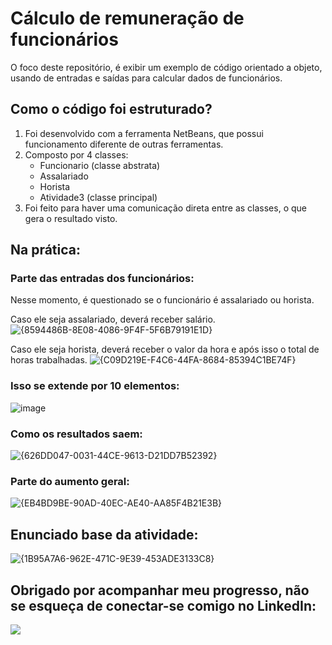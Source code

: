 # Cálculo de remuneração de funcionários
<p> O foco deste repositório, é exibir um exemplo de código orientado a objeto, usando de entradas e saídas para calcular dados de funcionários.</p>

## Como o código foi estruturado?

<ol>
  <li>Foi desenvolvido com a ferramenta NetBeans, que possui funcionamento diferente de outras ferramentas. </li>
  <li>Composto por 4 classes:
  <ul>
    <li> Funcionario (classe abstrata) </li>
    <li> Assalariado </li>
    <li> Horista </li>
    <li> Atividade3 (classe principal) </li>
  </ul></li>
  <li> Foi feito para haver uma comunicação direta entre as classes, o que gera o resultado visto. </li>
</ol>

## Na prática:
### Parte das entradas dos funcionários:

Nesse momento, é questionado se o funcionário é assalariado ou horista.

Caso ele seja assalariado, deverá receber salário.
![{8594486B-8E08-4086-9F4F-5F6B79191E1D}](https://github.com/user-attachments/assets/69482292-8aa2-4fd9-ae15-33d7e20aa451)


Caso ele seja horista, deverá receber o valor da hora e após isso o total de horas trabalhadas.
![{C09D219E-F4C6-44FA-8684-85394C1BE74F}](https://github.com/user-attachments/assets/da266055-16b2-4828-a003-f5f8575e8192)


### Isso se extende por 10 elementos:

![image](https://github.com/user-attachments/assets/1021914d-00c5-44b9-87fa-092a9a6b4542)


### Como os resultados saem: 

![{626DD047-0031-44CE-9613-D21DD7B52392}](https://github.com/user-attachments/assets/2fd5d002-1f03-4f0b-a710-b1ecac1f3a8c)


### Parte do aumento geral:

![{EB4BD9BE-90AD-40EC-AE40-AA85F4B21E3B}](https://github.com/user-attachments/assets/77151804-4ca1-4349-a456-98dcab0c76b9)


## Enunciado base da atividade:
![{1B95A7A6-962E-471C-9E39-453ADE3133C8}](https://github.com/user-attachments/assets/58c31d37-f8e4-45ea-ad80-73f06a66b19a)


## Obrigado por acompanhar meu progresso, não se esqueça de conectar-se comigo no LinkedIn:
<a href="http://www.linkedin.com/in/daniel-assis-306581249"> <img src="https://img.icons8.com/fluency/48/linkedin.png"> </a>
